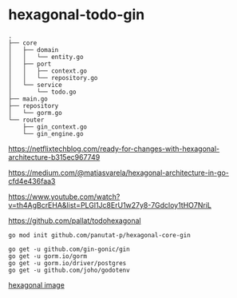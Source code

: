 # hexagonal-todo-gin

```
.
├── core
│   ├── domain
│   │   └── entity.go
│   ├── port
│   │   ├── context.go
│   │   └── repository.go
│   └── service
│       └── todo.go
├── main.go
├── repository
│   └── gorm.go
└── router
    ├── gin_context.go
    └── gin_engine.go

```

https://netflixtechblog.com/ready-for-changes-with-hexagonal-architecture-b315ec967749

https://medium.com/@matiasvarela/hexagonal-architecture-in-go-cfd4e436faa3

https://www.youtube.com/watch?v=th4AgBcrEHA&list=PLGl1Jc8ErU1w27y8-7Gdcloy1tHO7NriL

https://github.com/pallat/todohexagonal

```shell
go mod init github.com/panutat-p/hexagonal-core-gin

go get -u github.com/gin-gonic/gin
go get -u gorm.io/gorm
go get -u gorm.io/driver/postgres
go get -u github.com/joho/godotenv
```

[hexagonal image](https://miro.medium.com/max/700/1*ERYx0IB1pN-5ZX98cKAoUw.png)
